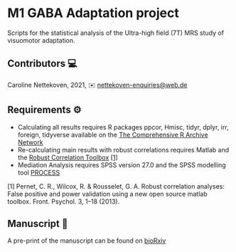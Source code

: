 # M1 GABA Adaptation project
Scripts for the statistical analysis of the Ultra-high field (7T) MRS study of visuomotor adaptation.

## Contributors 💻
Caroline Nettekoven, 2021, ✉️ nettekoven-enquiries@web.de

## Requirements ⚙️
* Calculating all results requires R packages ppcor, Hmisc, tidyr, dplyr, irr, foreign, tidyverse available on the [The Comprehensive R Archive Network](https://cran.r-project.org) 
* Re-calculating main results with robust correlations requires Matlab and the [Robust Correlation Toolbox](https://sourceforge.net/projects/robustcorrtool/files/) [[1]](#1)
* Mediation Analysis requires SPSS version 27.0 and the SPSS modelling tool [PROCESS](https://www.processmacro.org/index.html) 

<a id="1">[1]</a> 
Pernet, C. R., Wilcox, R. & Rousselet, G. A. Robust correlation analyses: False positive and power validation using a new open source matlab toolbox. Front. Psychol. 3, 1–18 (2013).

## Manuscript 📖
A pre-print of the manuscript can be found on [bioRxiv](https://doi.org/10.1101/2020.12.22.423981)

<!-- ## Talks 📈
For a presentation of the results, please see this talk recording from MLMC 2020 [video](https://youtu.be/neCyO5tN754?t=8816) -->
